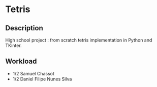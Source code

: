 # Tetris

## Description
High school project : from scratch tetris implementation in Python and TKinter.

## Workload
- 1/2 Samuel Chassot
- 1/2 Daniel Filipe Nunes Silva

